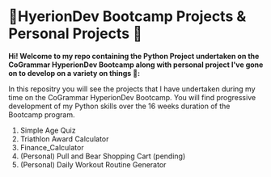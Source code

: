 # 🎒HyerionDev Bootcamp Projects & Personal Projects 🌟

**Hi! Welcome to my repo containing the Python Project undertaken on the CoGrammar HyperionDev Bootcamp along with personal project I've gone on to develop on a variety on things 🚀:**

In this repositry you will see the projects that I have undertaken during my time on the CoGrammar HyperionDev Bootcamp. You will find progressive development of my Python skills over the 16 weeks duration of the Bootcamp program.

1. Simple Age Quiz
2. Triathlon Award Calculator
3. Finance_Calculator
4. (Personal) Pull and Bear Shopping Cart (pending)
5. (Personal) Daily Workout Routine Generator 
